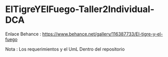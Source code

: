 # ElTigreYElFuego-Taller2Individual-DCA

Enlace Behance : https://www.behance.net/gallery/116387733/El-tigre-y-el-fuego

Nota : Los requerimientos y el UmL Dentro del repositorio
